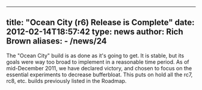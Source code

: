 
---
title: "Ocean City (r6) Release is Complete"
date: 2012-02-14T18:57:42
type: news
author: Rich Brown
aliases:
    - /news/24
---
The "Ocean City" build is as done as it's going to get. It is stable,
but its goals were way too broad to implement in a reasonable time
period. As of mid-December 2011, we have declared victory, and chosen to
focus on the essential experiments to decrease bufferbloat. This puts on
hold all the rc7, rc8, etc. builds previously listed in the Roadmap.
